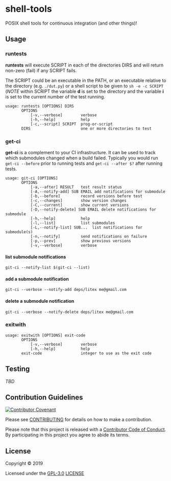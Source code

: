 # shell-tools

POSIX shell tools for continuous integration (and other things)!

## Usage

### runtests

**runtests** will execute SCRIPT in each of the directories DIRS
and will return non-zero (fail) if any SCRIPT fails.

The SCRIPT could be an executable in the PATH, or an executable
relative to the directory (e.g. `./dut.py`) or a shell script
to be given to `sh -e -c SCRIPT` (_NOTE_ within SCRIPT the
variable **d** is set to the directory and the variable **i** is
set to the current number of the test running.

```
usage: runtests [OPTIONS] DIRS
       OPTIONS
           [-v,--verbose]        verbose
           [-h,--help]           help
           [-c,--script] SCRIPT  prog-or-script
       DIRS                      one or more directories to test
```

### get-ci

**get-ci** is a complement to your CI infrastructure. It can
be used to track which submodules changed when a build failed.
Typically you would run `get-ci --before` prior to running
tests and `get-ci --after $?` after running tests.

```
usage: git-ci [OPTIONS]
       OPTIONS
           [-a,--after] RESULT   test result status
           [-A,--notify-add] SUB EMAIL add notifications for submodule
           [-b,--before]         record versions before test
           [-c,--changes]        show version changes
           [-C,--current]        show current versions
           [-D,--notify-delete] SUB EMAIL delete notifications for submodule
           [-h,--help]           help
           [-l,--list]           list submodules
           [-L,--notify-list] SUB...  list notifications for submodule(s)
           [-n,--notify]         send notifications on failure
           [-p,--prev]           show previous versions
           [-v,--verbose]        verbose
```

#### list submodule notifications

`git-ci --notify-list $(git-ci --list)`

#### add a submodule notification

`git-ci --verbose --notify-add deps/litex me@gmail.com`

#### delete a submodule notification

`git-ci --verbose --notify-delete deps/litex me@gmail.com`

### exitwith

```
usage: exitwith [OPTIONS] exit-code
       OPTIONS
           [-v,--verbose]        verbose
           [-h,--help]           help
       exit-code                 integer to use as the exit code
```

## Testing

_TBD_

## Contribution Guidelines

[![Contributor Covenant](https://img.shields.io/badge/Contributor%20Covenant-v2.0%20adopted-ff69b4.svg)](CODE_OF_CONDUCT.md)

Please see [CONTRIBUTING](CONTRIBUTING.md) for details on
how to make a contribution.

Please note that this project is released with a
[Contributor Code of Conduct](CODE_OF_CONDUCT.md).
By participating in this project you agree to abide its terms.

## License

Copyright © 2019

Licensed under the [GPL-3.0](https://opensource.org/licenses/GPL-3.0) [LICENSE](LICENSE)
